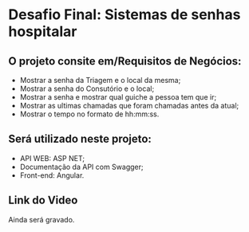 # Desafio Final: Sistemas de senhas hospitalar

## O projeto consite em/Requisitos de Negócios:
- Mostrar a senha da Triagem e o local da mesma;
- Mostrar a senha do Consutório e o local;
- Mostrar a senha e mostrar qual guiche a pessoa tem que ir;
- Mostrar as ultimas chamadas que foram chamadas antes da atual;
- Mostrar o tempo no formato de hh:mm:ss.

## Será utilizado neste projeto:
- API WEB: ASP NET;
- Documentação da API com Swagger;
- Front-end: Angular.

## Link do Video
Ainda será gravado.
